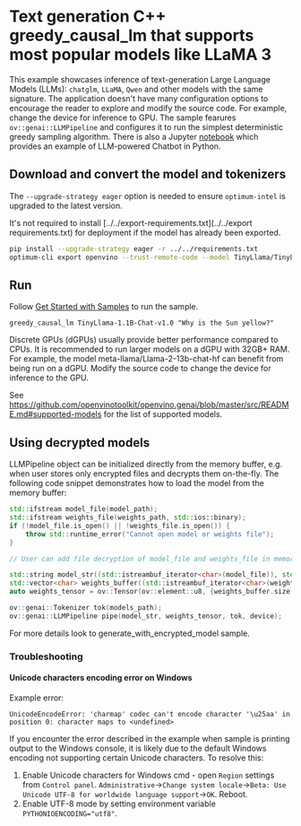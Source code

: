 # Text generation C++ greedy_causal_lm that supports most popular models like LLaMA 3

This example showcases inference of text-generation Large Language Models (LLMs): `chatglm`, `LLaMA`, `Qwen` and other models with the same signature. The application doesn't have many configuration options to encourage the reader to explore and modify the source code. For example, change the device for inference to GPU. The sample fearures `ov::genai::LLMPipeline` and configures it to run the simplest deterministic greedy sampling algorithm. There is also a Jupyter [notebook](https://github.com/openvinotoolkit/openvino_notebooks/tree/latest/notebooks/llm-chatbot) which provides an example of LLM-powered Chatbot in Python.

## Download and convert the model and tokenizers

The `--upgrade-strategy eager` option is needed to ensure `optimum-intel` is upgraded to the latest version.

It's not required to install [../../export-requirements.txt](../../export requirements.txt) for deployment if the model has already been exported.

```sh
pip install --upgrade-strategy eager -r ../../requirements.txt
optimum-cli export openvino --trust-remote-code --model TinyLlama/TinyLlama-1.1B-Chat-v1.0 TinyLlama-1.1B-Chat-v1.0
```

## Run

Follow [Get Started with Samples](https://docs.openvino.ai/2024/learn-openvino/openvino-samples/get-started-demos.html) to run the sample.

`greedy_causal_lm TinyLlama-1.1B-Chat-v1.0 "Why is the Sun yellow?"`


Discrete GPUs (dGPUs) usually provide better performance compared to CPUs. It is recommended to run larger models on a dGPU with 32GB+ RAM. For example, the model meta-llama/Llama-2-13b-chat-hf can benefit from being run on a dGPU. Modify the source code to change the device for inference to the GPU.

See https://github.com/openvinotoolkit/openvino.genai/blob/master/src/README.md#supported-models for the list of supported models.

## Using decrypted models

LLMPipeline object can be initialized directly from the memory buffer, e.g. when user stores only encrypted files and decrypts them on-the-fly. The following code snippet demonstrates how to load the model from the memory buffer:

```cpp
std::ifstream model_file(model_path);
std::ifstream weights_file(weights_path, std::ios::binary);
if (!model_file.is_open() || !weights_file.is_open()) {
    throw std::runtime_error("Cannot open model or weights file");
}

// User can add file decryption of model_file and weights_file in memory here.

std::string model_str((std::istreambuf_iterator<char>(model_file)), std::istreambuf_iterator<char>());
std::vector<char> weights_buffer((std::istreambuf_iterator<char>(weights_file)), std::istreambuf_iterator<char>());
auto weights_tensor = ov::Tensor(ov::element::u8, {weights_buffer.size()}, weights_buffer.data());

ov::genai::Tokenizer tok(models_path);
ov::genai::LLMPipeline pipe(model_str, weights_tensor, tok, device);
```

For more details look to generate_with_encrypted_model sample.

### Troubleshooting

#### Unicode characters encoding error on Windows

Example error:
```
UnicodeEncodeError: 'charmap' codec can't encode character '\u25aa' in position 0: character maps to <undefined>
```

If you encounter the error described in the example when sample is printing output to the Windows console, it is likely due to the default Windows encoding not supporting certain Unicode characters. To resolve this:
1. Enable Unicode characters for Windows cmd - open `Region` settings from `Control panel`. `Administrative`->`Change system locale`->`Beta: Use Unicode UTF-8 for worldwide language support`->`OK`. Reboot.
2. Enable UTF-8 mode by setting environment variable `PYTHONIOENCODING="utf8"`.
